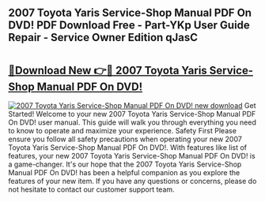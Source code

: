 ## 2007 Toyota Yaris Service-Shop Manual PDF On DVD! PDF Download Free - Part-YKp User Guide Repair - Service Owner Edition qJasC

# <h2><a href="http://bc76797.oget.top/?id=2007+Toyota+Yaris+Service-Shop+Manual+PDF+On+DVD!">🔗Download New 👉🔴 2007 Toyota Yaris Service-Shop Manual PDF On DVD!</a></h2>

[![2007 Toyota Yaris Service-Shop Manual PDF On DVD! new download](https://i.imgur.com/5g1atiW.png)](http://bc76797.oget.top/?id=2007+Toyota+Yaris+Service-Shop+Manual+PDF+On+DVD!)
Get Started! Welcome to your new 2007 Toyota Yaris Service-Shop Manual PDF On DVD! user manual. This guide will walk you through everything you need to know to operate and maximize your experience. Safety First Please ensure you follow all safety precautions when operating your new 2007 Toyota Yaris Service-Shop Manual PDF On DVD!. With features like list of features, your new 2007 Toyota Yaris Service-Shop Manual PDF On DVD! is a game-changer. It's our hope that the 2007 Toyota Yaris Service-Shop Manual PDF On DVD! has been a helpful companion as you explore the features of your new item. If you have any questions or concerns, please do not hesitate to contact our customer support team.
